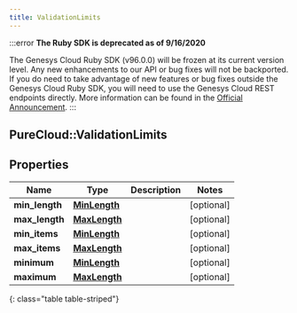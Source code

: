 ```yaml
---
title: ValidationLimits
---
```


:::error
**The Ruby SDK is deprecated as of 9/16/2020**

The Genesys Cloud Ruby SDK (v96.0.0) will be frozen at its current version level. Any new enhancements to our API or bug fixes will not be backported. If you do need to take advantage of new features or bug fixes outside the Genesys Cloud Ruby SDK, you will need to use the Genesys Cloud REST endpoints directly. More information can be found in the [Official Announcement](https://developer.mypurecloud.com/forum/t/announcement-genesys-cloud-ruby-sdk-end-of-life/8850).
:::


## PureCloud::ValidationLimits

## Properties

|Name | Type | Description | Notes|
|------------ | ------------- | ------------- | -------------|
| **min_length** | [**MinLength**](MinLength.html) |  | [optional] |
| **max_length** | [**MaxLength**](MaxLength.html) |  | [optional] |
| **min_items** | [**MinLength**](MinLength.html) |  | [optional] |
| **max_items** | [**MaxLength**](MaxLength.html) |  | [optional] |
| **minimum** | [**MinLength**](MinLength.html) |  | [optional] |
| **maximum** | [**MaxLength**](MaxLength.html) |  | [optional] |
{: class="table table-striped"}



